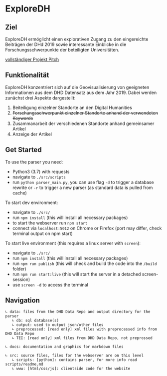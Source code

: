# ExploreDH

## Ziel

ExploreDH ermöglicht einen explorativen Zugang zu den eingereichte Beiträgen der DHd 2019 sowie interessante Einblicke in die Forschungsschwerpunkte der beteiligten Universitäten.

[vollständiger Projekt Pitch](https://docs.google.com/document/d/1C9cPurW8cZGsN6hhObTlgjH8w_00AFenBmFrk83p4k0/edit#)


## Funktionalität

ExploreDH konzentriert sich auf die Geovisualisierung von geeigneten Informationen aus dem DHD Datensatz aus dem Jahr 2019. Dabei werden zunächst drei Aspekte dargestellt:
1. Beiteiligung einzelner Standorte an den Digital Humanities
2. ~~Forschungsschwerpunkt einzelner Standorte anhand der verwendeten Keywords~~
3. Zusammanarbeit der verschiedenen Standorte anhand gemeinsamer Artikel
4. Anzeige der Artikel

## Get Started

To use the parser you need:
- Python3 (3.7) with requests
- navigate to `./src/scripts`
- run `python parser_main.py`, you can use flag `-d` to trigger a database rewrite or `-r` to trigger a new parser (as standard data is pulled from cache)

To start dev environment:
- navigate to `./src/`
- run `npm install` (this will install all necessary packages)
- to start the webserver run `npm start`
- connect via `localhost:5012` on Chrome or Firefox (port may differ, check terminal output on npm start)

To start live environment (this requires a linux server with `screen`):
- navigate to `./src/`
- run `npm install` (this will install all necessary packages)
- run `npm run publish` (this will check and build the code into the `/build` folder)
- run `npm run start:live` (this will start the server in a detached screen-session)
- use `screen -d` to access the terminal

## Navigation

```
∟ data: files from the DHD Data Repo and output directory for the parser
   ∟ db: sql database(s)
   ∟ output: used to output json/other files
   ∟ preprocessed: [read only] xml files with preprocessed info from DHD Data Repo
   ∟ TEI: [read only] xml files from DHD Data Repo, not preprossed

∟ docs: documentation and graphics for markdown files

∟ src: source files, files for the webserver are on this level
   ∟ scripts: [python]: contains parser, for more info read scripts/readme.md
   ∟ www: [html/css/js]: clientside code for the website
```